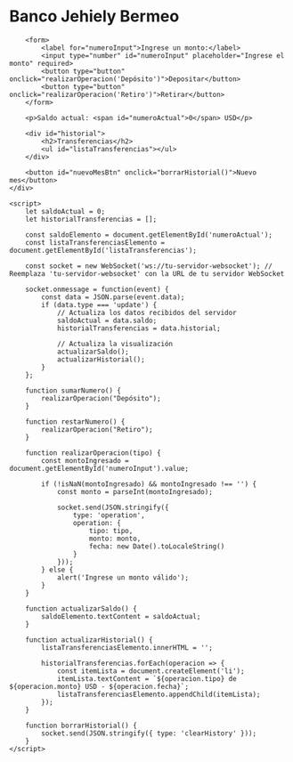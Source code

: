<!DOCTYPE html>
<html lang="es">
<head>
    <meta charset="UTF-8">
    <meta name="viewport" content="width=device-width, initial-scale=1.0">
    <title>Banco Jehiely Bermeo</title>
    <style>
        /* Estilos CSS existentes... */
    </style>
</head>
<body>
    <div class="container">
        <h1>Banco Jehiely Bermeo</h1>
        
        <form>
            <label for="numeroInput">Ingrese un monto:</label>
            <input type="number" id="numeroInput" placeholder="Ingrese el monto" required>
            <button type="button" onclick="realizarOperacion('Depósito')">Depositar</button>
            <button type="button" onclick="realizarOperacion('Retiro')">Retirar</button>
        </form>

        <p>Saldo actual: <span id="numeroActual">0</span> USD</p>

        <div id="historial">
            <h2>Transferencias</h2>
            <ul id="listaTransferencias"></ul>
        </div>

        <button id="nuevoMesBtn" onclick="borrarHistorial()">Nuevo mes</button>
    </div>

    <script>
        let saldoActual = 0;
        let historialTransferencias = [];

        const saldoElemento = document.getElementById('numeroActual');
        const listaTransferenciasElemento = document.getElementById('listaTransferencias');

        const socket = new WebSocket('ws://tu-servidor-websocket'); // Reemplaza 'tu-servidor-websocket' con la URL de tu servidor WebSocket

        socket.onmessage = function(event) {
            const data = JSON.parse(event.data);
            if (data.type === 'update') {
                // Actualiza los datos recibidos del servidor
                saldoActual = data.saldo;
                historialTransferencias = data.historial;

                // Actualiza la visualización
                actualizarSaldo();
                actualizarHistorial();
            }
        };

        function sumarNumero() {
            realizarOperacion("Depósito");
        }

        function restarNumero() {
            realizarOperacion("Retiro");
        }

        function realizarOperacion(tipo) {
            const montoIngresado = document.getElementById('numeroInput').value;

            if (!isNaN(montoIngresado) && montoIngresado !== '') {
                const monto = parseInt(montoIngresado);

                socket.send(JSON.stringify({
                    type: 'operation',
                    operation: {
                        tipo: tipo,
                        monto: monto,
                        fecha: new Date().toLocaleString()
                    }
                }));
            } else {
                alert('Ingrese un monto válido');
            }
        }

        function actualizarSaldo() {
            saldoElemento.textContent = saldoActual;
        }

        function actualizarHistorial() {
            listaTransferenciasElemento.innerHTML = '';

            historialTransferencias.forEach(operacion => {
                const itemLista = document.createElement('li');
                itemLista.textContent = `${operacion.tipo} de ${operacion.monto} USD - ${operacion.fecha}`;
                listaTransferenciasElemento.appendChild(itemLista);
            });
        }

        function borrarHistorial() {
            socket.send(JSON.stringify({ type: 'clearHistory' }));
        }
    </script>
</body>
</html>
